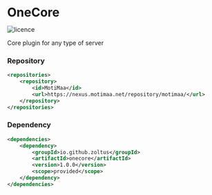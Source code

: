 <div>
<h1 style="margin: 0;font-weight: 700;font-family:-apple-system,BlinkMacSystemFont,Segoe UI,Helvetica,Arial,sans-serif,Apple Color Emoji,Segoe UI Emoji">OneCore</h1>

![licence](https://img.shields.io/badge/License-GPL-brightgreen)

Core plugin for any type of server

### Repository
```xml
<repositories>
    <repository>
        <id>MotiMaa</id>
        <url>https://nexus.motimaa.net/repository/motimaa/</url>
    </repository>
</repositories>
```

### Dependency
```xml
<dependencies>
    <dependency>
        <groupId>io.github.zoltus</groupId>
        <artifactId>onecore</artifactId>
        <version>1.0.0</version>
        <scope>provided</scope>
    </dependency>
</dependencies>
```
</div>

